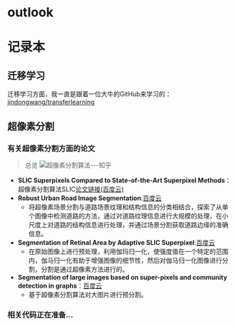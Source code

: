 # outlook
记录本
===============================================================================================================================
## 迁移学习
迁移学习方面，我一直是跟着一位大牛的GitHub来学习的：[jindongwang/transferlearning](https://github.com/jindongwang/transferlearning)
## 超像素分割
### 有关超像素分割方面的论文
> 总览
![超像素分割算法---知乎](http://img.blog.csdn.net/20180201154213513?watermark/2/text/aHR0cDovL2Jsb2cuY3Nkbi5uZXQvbW91bGVpMDMyMg==/font/5a6L5L2T/fontsize/400/fill/I0JBQkFCMA==/dissolve/70/gravity/SouthEast)
- **SLIC Superpixels Compared to State-of-the-Art Superpixel Methods**：超像素分割算法SLIC[论文链接(百度云)](https://pan.baidu.com/s/1i7jDzRB)
- **Robust Urban Road Image Segmentation**:[百度云](https://pan.baidu.com/s/1nwUCkS5)
  * 将超像素场景分割与道路场景纹理和结构信息的分类相结合，探索了从单个图像中检测道路的方法，通过对道路纹理信息进行大规模的处理，在小尺度上对道路的结构信息进行处理，并通过场景分割获取道路边缘的准确信息。
- **Segmentation of Retinal Area by Adaptive SLIC Superpixel**:[百度云](https://pan.baidu.com/s/1jJp0MYa)
  * 在原始图像上进行预处理，利用伽玛归一化，使强度值在一个特定的范围内，伽马归一化有助于增强图像的细节性，然后对伽马归一化图像进行分割，分割是通过超像素方法进行的。
- **Segmentation of large images based on super-pixels and community detection in graphs**：[百度云](https://pan.baidu.com/s/1kXlBnDX)
  * 基于超像素分割算法对大图片进行预分割。
### 相关代码正在准备...
